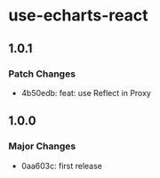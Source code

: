 # use-echarts-react

## 1.0.1

### Patch Changes

- 4b50edb: feat: use Reflect in Proxy

## 1.0.0

### Major Changes

- 0aa603c: first release

